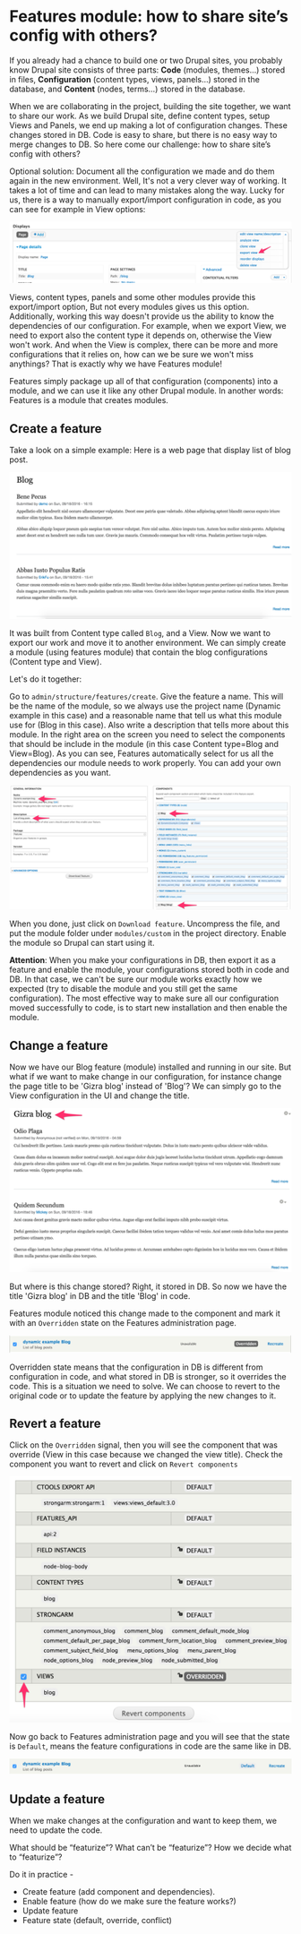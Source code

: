 # Features module: how to share site’s config with others?

If you already had a chance to build one or two Drupal sites,  you probably know Drupal site consists of three parts:
**Code** (modules, themes…) stored in files, **Configuration**  (content types, views, panels…) stored in the database, and **Content** (nodes, terms…) stored in the database.

When we are collaborating in the project, building the site together, we want to share our work. As we build Drupal site, define content types, setup Views and Panels, we end up making a lot of configuration changes. These changes stored in DB. Code is easy to share, but there is no easy way to merge changes to DB. So here come our challenge: how to share site’s config with others?

Optional solution: Document all the configuration we made and do them again in the new environment. Well, It's not a very clever way of working. It takes a lot of time and can lead to many mistakes along the way. Lucky for us, there is a way to manually export/import configuration in code, as you can see for example in View options:

![](images/features/export_view.png)

Views, content types, panels and some other modules provide this export/import option, But not every modules gives us this option. Additionally, working this way doesn't provide us the ability to know the dependencies of our configuration. For example, when we export View, we need to export also the content type it depends on, otherwise the View won't work. And when the View is complex, there can be more and more configurations that it relies on, how can we be sure we won't miss anythings?
That is exactly why we have Features module!

Features simply package up all of that configuration (components) into a module, and we can use it like any other Drupal module. In another words: Features is a module that creates modules.


## Create a feature

Take a look on a simple example: Here is a web page that display list of blog post. 

![](images/features/blog_page.png)


It was built from Content type called `Blog`, and a View.
Now we want to export our work and move it to another environment. We can simply create a module (using features module) that contain the blog configurations (Content type and View). 

Let's do it together:

Go to `admin/structure/features/create`.
Give the feature a name. This will be the name of the module, so we always use the project name (Dynamic example in this case) and a reasonable name that tell us what this module use for (Blog in this case). Also write a description that tells more about this module.
In the right area on the screen you need to select the components that should be include in the module (in this case Content type=Blog and View=Blog).
As you can see, Features automatically select for us all the dependencies our module needs to work properly. You can add your own dependencies as you want.

![](images/features/create_feature.png)

When you done, just click on `Download feature`.
Uncompress the file, and put the module folder under `modules/custom` in the project directory.
Enable the module so Drupal can start using it.

**Attention**: When you make your configurations in DB, then export it as a feature and enable the module, your configurations stored both in code and DB. In that case, we can't be sure our module works exactly how we expected (try to disable the module and you still get the same configuration). The most effective way to make sure all our configuration moved successfully to code, is to start new installation and then enable the module.


## Change a feature

Now we have our Blog feature (module) installed and running in our site. But what if we want to make change in our configuration, for instance change the page title to be 'Gizra blog' instead of 'Blog'?
We can simply go to the View configuration in the UI and change the title.

![](images/features/change_title.png)

But where is this change stored? Right, it stored in DB. So now we have the title 'Gizra blog' in DB and the title 'Blog' in code.

Features module noticed this change made to the component and mark it with an `Overridden` state on the Features administration page.

![](images/features/overridden.png)

Overridden state means that the configuration in DB is different from configuration in code, and what stored in DB is stronger, so it overrides the code.
This is a situation we need to solve. We can choose to revert to the original code or to update the feature by applying the new changes to it. 


## Revert a feature

Click on the `Overridden` signal, then you will see the component that was override (View in this case because we changed the view title). Check the component you want to revert and click on `Revert components`

![](images/features/revert.png)


Now go back to Features administration page and you will see that the state is `Default`, means the feature configurations in code are the same like in DB.

![](images/features/default_state.png)



## Update a feature

When we make changes at the configuration and want to keep them, we need to update the code.



What should be “featurize”? What can’t be “featurize”? How we decide what to “featurize”? 


Do it in practice - 
- Create feature (add component and dependencies).
- Enable feature (how do we make sure the feature works?)
- Update feature 
- Feature state (default, override, conflict)




